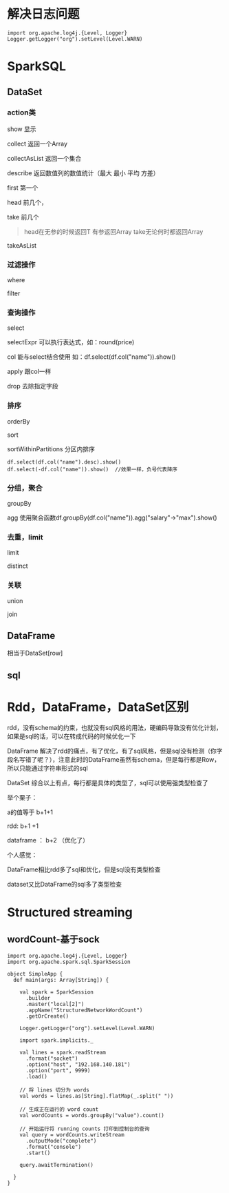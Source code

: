 # 解决日志问题

```
import org.apache.log4j.{Level, Logger}
Logger.getLogger("org").setLevel(Level.WARN)
```
# SparkSQL

## DataSet

### action类

show	显示

collect	返回一个Array

collectAsList	返回一个集合

describe		返回数值列的数值统计（最大 最小 平均 方差）

first	第一个

head	前几个，

take 前几个

> head在无参的时候返回T 有参返回Array   take无论何时都返回Array

takeAsList

### 过滤操作

where

filter

### 查询操作

select

selectExpr	可以执行表达式，如：round(price)

col		能与select结合使用 如：df.select(df.col("name")).show()

apply	跟col一样

drop	去除指定字段



### 排序

orderBy

sort

sortWithinPartitions 分区内排序

```
df.select(df.col("name").desc).show()
df.select(-df.col("name")).show()  //效果一样，负号代表降序
```

### 分组，聚合

groupBy

agg	使用聚合函数df.groupBy(df.col("name")).agg("salary"->"max").show()

### 去重，limit

limit

distinct

### 关联

union

join



## DataFrame

相当于DataSet[row]

## sql





# Rdd，DataFrame，DataSet区别

rdd，没有schema的约束，也就没有sql风格的用法，硬编码导致没有优化计划，如果是sql的话，可以在转成代码的时候优化一下

DataFrame 解决了rdd的痛点，有了优化，有了sql风格，但是sql没有检测（你字段名写错了呢？），注意此时的DataFrame虽然有schema，但是每行都是Row，所以只能通过字符串形式的sql



DataSet 综合以上有点，每行都是具体的类型了，sql可以使用强类型检查了



举个栗子：

a的值等于 b+1+1

rdd:   b+1  +1

dataframe ： b+2  （优化了）

个人感觉：

DataFrame相比rdd多了sql和优化，但是sql没有类型检查

dataset又比DataFrame的sql多了类型检查



# Structured streaming

## wordCount-基于sock

```
import org.apache.log4j.{Level, Logger}
import org.apache.spark.sql.SparkSession

object SimpleApp {
  def main(args: Array[String]) {

    val spark = SparkSession
      .builder
      .master("local[2]")
      .appName("StructuredNetworkWordCount")
      .getOrCreate()

    Logger.getLogger("org").setLevel(Level.WARN)

    import spark.implicits._

    val lines = spark.readStream
      .format("socket")
      .option("host", "192.168.140.181")
      .option("port", 9999)
      .load()

    // 将 lines 切分为 words
    val words = lines.as[String].flatMap(_.split(" "))

    // 生成正在运行的 word count
    val wordCounts = words.groupBy("value").count()

    // 开始运行将 running counts 打印到控制台的查询
    val query = wordCounts.writeStream
      .outputMode("complete")
      .format("console")
      .start()

    query.awaitTermination()

  }
}
```